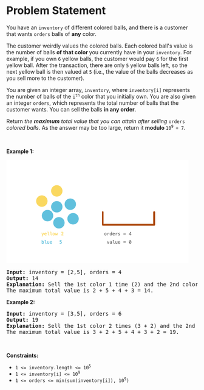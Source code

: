 # Problem Statement

<p>You have an <code>inventory</code> of different colored balls, and there is a customer that wants <code>orders</code> balls of <strong>any</strong> color.</p>

<p>The customer weirdly values the colored balls. Each colored ball&#39;s value is the number of balls <strong>of that color&nbsp;</strong>you currently have in your <code>inventory</code>. For example, if you own <code>6</code> yellow balls, the customer would pay <code>6</code> for the first yellow ball. After the transaction, there are only <code>5</code> yellow balls left, so the next yellow ball is then valued at <code>5</code> (i.e., the value of the balls decreases as you sell more to the customer).</p>

<p>You are given an integer array, <code>inventory</code>, where <code>inventory[i]</code> represents the number of balls of the <code>i<sup>th</sup></code> color that you initially own. You are also given an integer <code>orders</code>, which represents the total number of balls that the customer wants. You can sell the balls <strong>in any order</strong>.</p>

<p>Return <em>the <strong>maximum</strong> total value that you can attain after selling </em><code>orders</code><em> colored balls</em>. As the answer may be too large, return it <strong>modulo </strong><code>10<sup>9 </sup>+ 7</code>.</p>

<p>&nbsp;</p>
<p><strong>Example 1:</strong></p>
<img alt="" src="jj.gif" style="width: 480px; height: 270px;" />
<pre>
<strong>Input:</strong> inventory = [2,5], orders = 4
<strong>Output:</strong> 14
<strong>Explanation:</strong> Sell the 1st color 1 time (2) and the 2nd color 3 times (5 + 4 + 3).
The maximum total value is 2 + 5 + 4 + 3 = 14.
</pre>

<p><strong>Example 2:</strong></p>

<pre>
<strong>Input:</strong> inventory = [3,5], orders = 6
<strong>Output:</strong> 19
<strong>Explanation: </strong>Sell the 1st color 2 times (3 + 2) and the 2nd color 4 times (5 + 4 + 3 + 2).
The maximum total value is 3 + 2 + 5 + 4 + 3 + 2 = 19.
</pre>

<p>&nbsp;</p>
<p><strong>Constraints:</strong></p>

<ul>
	<li><code>1 &lt;= inventory.length &lt;= 10<sup>5</sup></code></li>
	<li><code>1 &lt;= inventory[i] &lt;= 10<sup>9</sup></code></li>
	<li><code>1 &lt;= orders &lt;= min(sum(inventory[i]), 10<sup>9</sup>)</code></li>
</ul>
